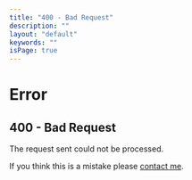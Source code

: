 ```yaml
---
title: "400 - Bad Request"
description: ""
layout: "default"
keywords: ""
isPage: true
---
```

# Error
## 400 - Bad Request
The request sent could not be processed.

If you think this is a mistake please [contact me](mailto:gregory@gregnk.com).